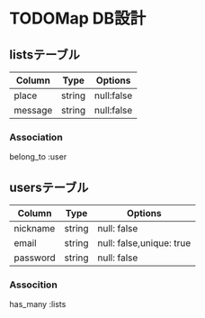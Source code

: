 # TODOMap DB設計

## listsテーブル
|Column|Type|Options|
|------|----|-------|
|place|string|null:false|
|message|string|null:false|
### Association
  belong_to :user

## usersテーブル
|Column|Type|Options|
|------|----|-------|
|nickname|string|null: false|
|email|string|null: false,unique: true|
|password|string|null: false|
### Assocition
  has_many :lists
